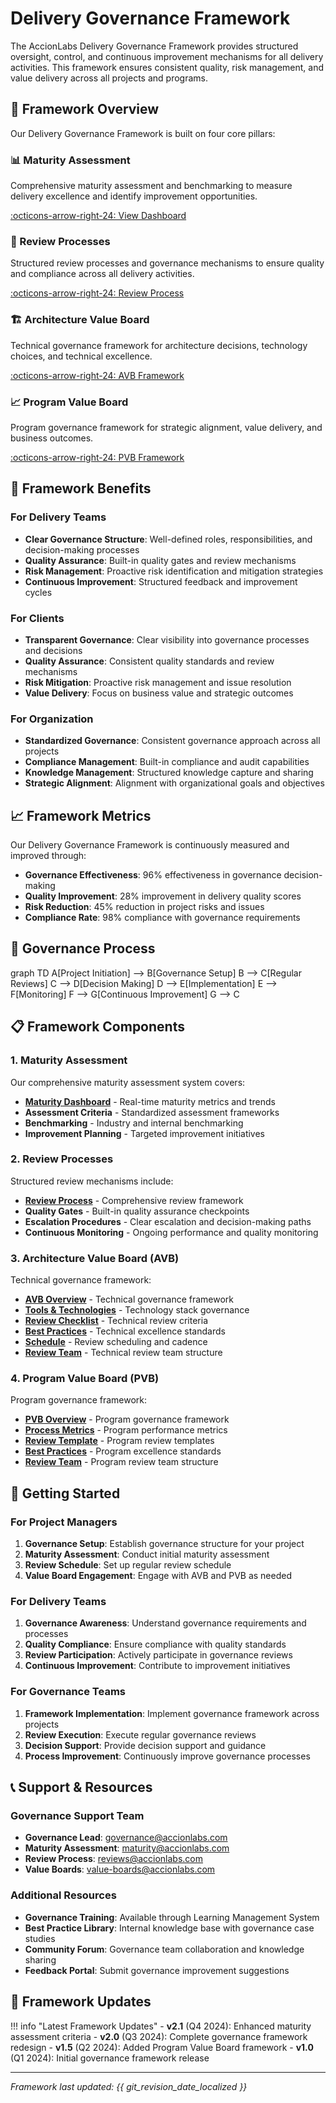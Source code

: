 # Delivery Governance Framework

The AccionLabs Delivery Governance Framework provides structured oversight, control, and continuous improvement mechanisms for all delivery activities. This framework ensures consistent quality, risk management, and value delivery across all projects and programs.

## 🎯 Framework Overview

Our Delivery Governance Framework is built on four core pillars:

<div class="grid" markdown>

<div class="card" markdown>

### 📊 Maturity Assessment
Comprehensive maturity assessment and benchmarking to measure delivery excellence and identify improvement opportunities.

[:octicons-arrow-right-24: View Dashboard](maturity-dashboard.md)

</div>

<div class="card" markdown>

### 🔄 Review Processes
Structured review processes and governance mechanisms to ensure quality and compliance across all delivery activities.

[:octicons-arrow-right-24: Review Process](review-process.md)

</div>

<div class="card" markdown>

### 🏗️ Architecture Value Board
Technical governance framework for architecture decisions, technology choices, and technical excellence.

[:octicons-arrow-right-24: AVB Framework](architecture-value-board/)

</div>

<div class="card" markdown>

### 📈 Program Value Board
Program governance framework for strategic alignment, value delivery, and business outcomes.

[:octicons-arrow-right-24: PVB Framework](program-value-board/)

</div>

</div>

## 🚀 Framework Benefits

### For Delivery Teams
- **Clear Governance Structure**: Well-defined roles, responsibilities, and decision-making processes
- **Quality Assurance**: Built-in quality gates and review mechanisms
- **Risk Management**: Proactive risk identification and mitigation strategies
- **Continuous Improvement**: Structured feedback and improvement cycles

### For Clients
- **Transparent Governance**: Clear visibility into governance processes and decisions
- **Quality Assurance**: Consistent quality standards and review mechanisms
- **Risk Mitigation**: Proactive risk management and issue resolution
- **Value Delivery**: Focus on business value and strategic outcomes

### For Organization
- **Standardized Governance**: Consistent governance approach across all projects
- **Compliance Management**: Built-in compliance and audit capabilities
- **Knowledge Management**: Structured knowledge capture and sharing
- **Strategic Alignment**: Alignment with organizational goals and objectives

## 📈 Framework Metrics

Our Delivery Governance Framework is continuously measured and improved through:

- **Governance Effectiveness**: 96% effectiveness in governance decision-making
- **Quality Improvement**: 28% improvement in delivery quality scores
- **Risk Reduction**: 45% reduction in project risks and issues
- **Compliance Rate**: 98% compliance with governance requirements

## 🔄 Governance Process

<div class="mermaid">
graph TD
    A[Project Initiation] --> B[Governance Setup]
    B --> C[Regular Reviews]
    C --> D[Decision Making]
    D --> E[Implementation]
    E --> F[Monitoring]
    F --> G[Continuous Improvement]
    G --> C
</div>

## 📋 Framework Components

### 1. Maturity Assessment

Our comprehensive maturity assessment system covers:

- **[Maturity Dashboard](maturity-dashboard.md)** - Real-time maturity metrics and trends
- **Assessment Criteria** - Standardized assessment frameworks
- **Benchmarking** - Industry and internal benchmarking
- **Improvement Planning** - Targeted improvement initiatives

### 2. Review Processes

Structured review mechanisms include:

- **[Review Process](review-process.md)** - Comprehensive review framework
- **Quality Gates** - Built-in quality assurance checkpoints
- **Escalation Procedures** - Clear escalation and decision-making paths
- **Continuous Monitoring** - Ongoing performance and quality monitoring

### 3. Architecture Value Board (AVB)

Technical governance framework:

- **[AVB Overview](architecture-value-board/index.md)** - Technical governance framework
- **[Tools & Technologies](architecture-value-board/tools-technologies.md)** - Technology stack governance
- **[Review Checklist](architecture-value-board/review-checklist.md)** - Technical review criteria
- **[Best Practices](architecture-value-board/best-practices.md)** - Technical excellence standards
- **[Schedule](architecture-value-board/schedule.md)** - Review scheduling and cadence
- **[Review Team](architecture-value-board/avb-review-team.md)** - Technical review team structure

### 4. Program Value Board (PVB)

Program governance framework:

- **[PVB Overview](program-value-board/index.md)** - Program governance framework
- **[Process Metrics](program-value-board/process-metrics.md)** - Program performance metrics
- **[Review Template](program-value-board/review-template.md)** - Program review templates
- **[Best Practices](program-value-board/best-practices.md)** - Program excellence standards
- **[Review Team](program-value-board/pvb-review-team.md)** - Program review team structure

## 🎯 Getting Started

### For Project Managers

1. **Governance Setup**: Establish governance structure for your project
2. **Maturity Assessment**: Conduct initial maturity assessment
3. **Review Schedule**: Set up regular review schedule
4. **Value Board Engagement**: Engage with AVB and PVB as needed

### For Delivery Teams

1. **Governance Awareness**: Understand governance requirements and processes
2. **Quality Compliance**: Ensure compliance with quality standards
3. **Review Participation**: Actively participate in governance reviews
4. **Continuous Improvement**: Contribute to improvement initiatives

### For Governance Teams

1. **Framework Implementation**: Implement governance framework across projects
2. **Review Execution**: Execute regular governance reviews
3. **Decision Support**: Provide decision support and guidance
4. **Process Improvement**: Continuously improve governance processes

## 📞 Support & Resources

### Governance Support Team

- **Governance Lead**: governance@accionlabs.com
- **Maturity Assessment**: maturity@accionlabs.com
- **Review Process**: reviews@accionlabs.com
- **Value Boards**: value-boards@accionlabs.com

### Additional Resources

- **Governance Training**: Available through Learning Management System
- **Best Practice Library**: Internal knowledge base with governance case studies
- **Community Forum**: Governance team collaboration and knowledge sharing
- **Feedback Portal**: Submit governance improvement suggestions

## 🔄 Framework Updates

!!! info "Latest Framework Updates"
    - **v2.1** (Q4 2024): Enhanced maturity assessment criteria
    - **v2.0** (Q3 2024): Complete governance framework redesign
    - **v1.5** (Q2 2024): Added Program Value Board framework
    - **v1.0** (Q1 2024): Initial governance framework release

---

*Framework last updated: {{ git_revision_date_localized }}*
